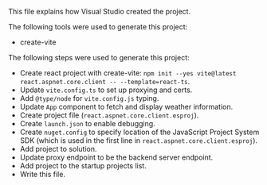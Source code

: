 This file explains how Visual Studio created the project.

The following tools were used to generate this project:
- create-vite

The following steps were used to generate this project:
- Create react project with create-vite: `npm init --yes vite@latest react.aspnet.core.client -- --template=react-ts`.
- Update `vite.config.ts` to set up proxying and certs.
- Add `@type/node` for `vite.config.js` typing.
- Update `App` component to fetch and display weather information.
- Create project file (`react.aspnet.core.client.esproj`).
- Create `launch.json` to enable debugging.
- Create `nuget.config` to specify location of the JavaScript Project System SDK (which is used in the first line in `react.aspnet.core.client.esproj`).
- Add project to solution.
- Update proxy endpoint to be the backend server endpoint.
- Add project to the startup projects list.
- Write this file.
